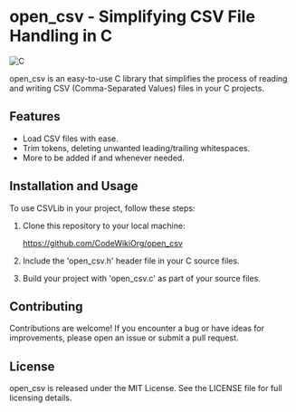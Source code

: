 # open_csv - Simplifying CSV File Handling in C

![C](https://img.shields.io/badge/c-%2300599C.svg?style=for-the-badge&logo=c&logoColor=white)

open_csv is an easy-to-use C library that simplifies the process of reading and writing CSV (Comma-Separated Values) files in your C projects.

## Features

- Load CSV files with ease.
- Trim tokens, deleting unwanted leading/trailing whitespaces.
- More to be added if and whenever needed.

## Installation and Usage

To use CSVLib in your project, follow these steps:

1. Clone this repository to your local machine:

      https://github.com/CodeWikiOrg/open_csv

2. Include the 'open_csv.h' header file in your C source files.

3. Build your project with 'open_csv.c' as part of your source files.
 
## Contributing
Contributions are welcome! If you encounter a bug or have ideas for improvements, please open an issue or submit a pull request.

## License
open_csv is released under the MIT License. See the LICENSE file for full licensing details.
